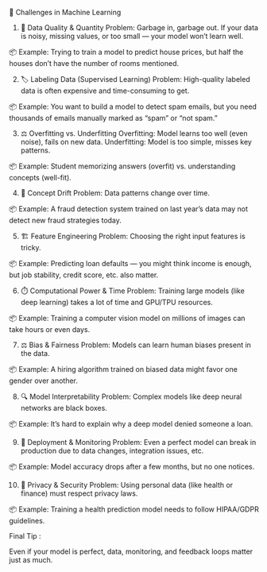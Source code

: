 🚧 Challenges in Machine Learning


1. 🧹 Data Quality & Quantity
Problem: Garbage in, garbage out.
If your data is noisy, missing values, or too small — your model won’t learn well.

📦 Example: Trying to train a model to predict house prices, 
but half the houses don’t have the number of rooms mentioned.


2. 🏷️ Labeling Data (Supervised Learning)
Problem: High-quality labeled data is often expensive and time-consuming to get.

📦 Example: You want to build a model to detect spam emails, 
but you need thousands of emails manually marked as “spam” or “not spam.”

3. ⚖️ Overfitting vs. Underfitting
Overfitting: Model learns too well (even noise), fails on new data.
Underfitting: Model is too simple, misses key patterns.

📦 Example: Student memorizing answers (overfit) vs. understanding concepts (well-fit).


4. 🔄 Concept Drift
Problem: Data patterns change over time.

📦 Example: A fraud detection system trained on last year’s data may not detect new fraud strategies today.


5. 🏗️ Feature Engineering
Problem: Choosing the right input features is tricky.

📦 Example: Predicting loan defaults — you might think income is enough, 
but job stability, credit score, etc. also matter.


6. ⏱️ Computational Power & Time
Problem: Training large models (like deep learning) takes a lot of time and GPU/TPU resources.

📦 Example: Training a computer vision model on millions of images can take hours or even days.



7. ⚖️ Bias & Fairness
Problem: Models can learn human biases present in the data.

📦 Example: A hiring algorithm trained on biased data might favor one gender over another.


8. 🔍 Model Interpretability
Problem: Complex models like deep neural networks are black boxes.

📦 Example: It’s hard to explain why a deep model denied someone a loan.


9. 🚀 Deployment & Monitoring
Problem: Even a perfect model can break in production due to data changes, integration issues, etc.

📦 Example: Model accuracy drops after a few months, but no one notices.


10. 🔐 Privacy & Security
Problem: Using personal data (like health or finance) must respect privacy laws.

📦 Example: Training a health prediction model needs to follow HIPAA/GDPR guidelines.


Final Tip :

Even if your model is perfect, data, monitoring, and feedback loops matter just as much.
